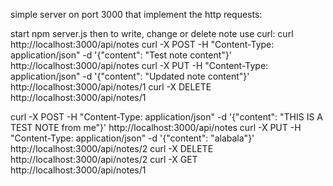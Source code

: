 simple server on port 3000 that implement the http requests:

start npm server.js
then to write, change or delete note use curl:
curl http://localhost:3000/api/notes
curl -X POST -H "Content-Type: application/json" -d '{"content": "Test note content"}' http://localhost:3000/api/notes
curl -X PUT -H "Content-Type: application/json" -d '{"content": "Updated note content"}' http://localhost:3000/api/notes/1
curl -X DELETE http://localhost:3000/api/notes/1


curl -X POST -H "Content-Type: application/json" -d '{"content": "THIS IS A TEST NOTE from me"}' http://localhost:3000/api/notes
curl -X PUT -H "Content-Type: application/json" -d '{"content": "alabala"}' http://localhost:3000/api/notes/2
curl -X DELETE http://localhost:3000/api/notes/2
curl -X GET http://localhost:3000/api/notes/1


